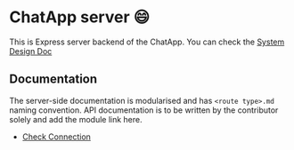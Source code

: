 # ChatApp server 😄

This is Express server backend of the ChatApp. You can check the [System Design Doc][design_doc]

## Documentation

The server-side documentation is modularised and has `<route type>.md` naming convention. API documentation is to be written by the contributor solely and add the module link here.

- [Check Connection][connection.md]

[design_doc]: https://github.com/siddharthrajaraja/ChatApp/blob/master/system%20design/ChatApp.pdf
[connection.md]: https://github.com/siddharthrajaraja/ChatApp/blob/master/documentation/connection.md
